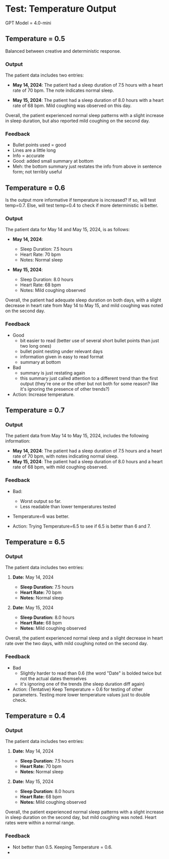 # Test: Temperature Output

GPT Model = 4.0-mini

## Temperature = 0.5

Balanced between creative and deterministic response.

### Output

The patient data includes two entries:

- **May 14, 2024**: The patient had a sleep duration of 7.5 hours with a heart rate of 70 bpm. The note indicates normal sleep.
  
- **May 15, 2024**: The patient had a sleep duration of 8.0 hours with a heart rate of 68 bpm. Mild coughing was observed on this day. 

Overall, the patient experienced normal sleep patterns with a slight increase in sleep duration, but also reported mild coughing on the second day.

### Feedback

- Bullet points used = good
- Lines are a little long
- Info = accurate
- Good: added small summary at bottom
- Meh: the bottom summary just restates the info from above in sentence form; not terribly useful

## Temperature = 0.6

Is the output more informative if temperature is increased? If so, will test temp=0.7. Else, will test temp=0.4 to check if more deterministic is better.

### Output

The patient data for May 14 and May 15, 2024, is as follows:

- **May 14, 2024**: 
  - Sleep Duration: 7.5 hours 
  - Heart Rate: 70 bpm 
  - Notes: Normal sleep

- **May 15, 2024**: 
  - Sleep Duration: 8.0 hours 
  - Heart Rate: 68 bpm 
  - Notes: Mild coughing observed 

Overall, the patient had adequate sleep duration on both days, with a slight decrease in heart rate from May 14 to May 15, and mild coughing was noted on the second day.

### Feedback

- Good
    - bit easier to read (better use of several short bullet points than just two long ones)
    - bullet point nesting under relevant days
    - information given in easy to read format
    - summary at bottom
- Bad
    - summary is just restating again
    - this summary just called attention to a different trend than the first output (they're one or the other but not both for some reason? like it's ignoring the presence of other trends?)
- Action: Increase temperature.

## Temperature = 0.7

### Output

The patient data from May 14 to May 15, 2024, includes the following information:

- **May 14, 2024**: The patient had a sleep duration of 7.5 hours and a heart rate of 70 bpm, with notes indicating normal sleep.
- **May 15, 2024**: The patient had a sleep duration of 8.0 hours and a heart rate of 68 bpm, with mild coughing observed.

### Feedback

- Bad:
    - Worst output so far.
    - Less readable than lower temperatures tested
 
- Temperature=6 was better.
- Action: Trying Temperature=6.5 to see if 6.5 is better than 6 and 7.

## Temperature = 6.5

### Output

The patient data includes two entries:

1. **Date:** May 14, 2024
   - **Sleep Duration:** 7.5 hours
   - **Heart Rate:** 70 bpm
   - **Notes:** Normal sleep

2. **Date:** May 15, 2024
   - **Sleep Duration:** 8.0 hours
   - **Heart Rate:** 68 bpm
   - **Notes:** Mild coughing observed

Overall, the patient experienced normal sleep and a slight decrease in heart rate over the two days, with mild coughing noted on the second day.

### Feedback

- Bad
    - Slightly harder to read than 0.6 (the word "Date" is bolded twice but not the actual dates themselves
    - it's ignoring one of the trends (the sleep duration diff again)
- Action: (Tentative) Keep Temperature = 0.6 for testing of other parameters. Testing more lower temperature values just to double check.

## Temperature = 0.4

### Output

The patient data includes two entries:

1. **Date:** May 14, 2024
   - **Sleep Duration:** 7.5 hours
   - **Heart Rate:** 70 bpm
   - **Notes:** Normal sleep

2. **Date:** May 15, 2024
   - **Sleep Duration:** 8.0 hours
   - **Heart Rate:** 68 bpm
   - **Notes:** Mild coughing observed

Overall, the patient experienced normal sleep patterns with a slight increase in sleep duration on the second day, but mild coughing was noted. Heart rates were within a normal range.

### Feedback

- Not better than 0.5. Keeping Temperature = 0.6.
- 